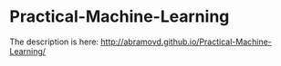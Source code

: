 # Practical-Machine-Learning

The description is here: http://abramovd.github.io/Practical-Machine-Learning/
